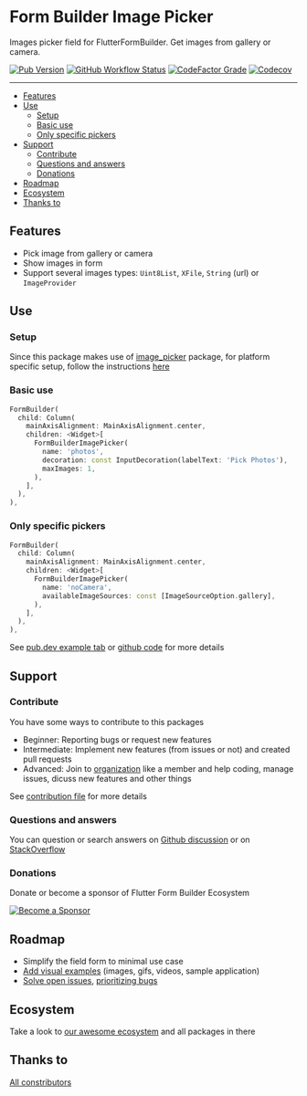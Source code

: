 # Form Builder Image Picker

Images picker field for FlutterFormBuilder. Get images from gallery or camera.

[![Pub Version](https://img.shields.io/pub/v/form_builder_image_picker?logo=flutter&style=for-the-badge)](https://pub.dev/packages/form_builder_image_picker)
[![GitHub Workflow Status](https://img.shields.io/github/actions/workflow/status/flutter-form-builder-ecosystem/form_builder_image_picker/base.yaml?branch=main&logo=github&style=for-the-badge)](https://github.com/flutter-form-builder-ecosystem/form_builder_image_picker/actions/workflows/base.yaml)
[![CodeFactor Grade](https://img.shields.io/codefactor/grade/github/flutter-form-builder-ecosystem/form_builder_image_picker?logo=codefactor&style=for-the-badge)](https://www.codefactor.io/repository/github/flutter-form-builder-ecosystem/form_builder_image_picker)
[![Codecov](https://img.shields.io/codecov/c/github/flutter-form-builder-ecosystem/form_builder_image_picker?logo=codecov&style=for-the-badge)](https://codecov.io/gh/flutter-form-builder-ecosystem/form_builder_image_picker/)
___

- [Features](#features)
- [Use](#use)
  - [Setup](#setup)
  - [Basic use](#basic-use)
  - [Only specific pickers](#only-specific-pickers)
- [Support](#support)
  - [Contribute](#contribute)
  - [Questions and answers](#questions-and-answers)
  - [Donations](#donations)
- [Roadmap](#roadmap)
- [Ecosystem](#ecosystem)
- [Thanks to](#thanks-to)

## Features

- Pick image from gallery or camera
- Show images in form
- Support several images types: `Uint8List`, `XFile`, `String` (url) or `ImageProvider`

## Use

### Setup

Since this package makes use of [image_picker](https://pub.dev/packages/image_picker) package, for platform specific setup, follow the instructions [here](https://github.com/flutter/plugins/tree/main/packages/image_picker/image_picker#installation)

### Basic use

```dart
FormBuilder(
  child: Column(
    mainAxisAlignment: MainAxisAlignment.center,
    children: <Widget>[
      FormBuilderImagePicker(
        name: 'photos',
        decoration: const InputDecoration(labelText: 'Pick Photos'),
        maxImages: 1,
      ),
    ],
  ),
),
```

### Only specific pickers

```dart
FormBuilder(
  child: Column(
    mainAxisAlignment: MainAxisAlignment.center,
    children: <Widget>[
      FormBuilderImagePicker(
        name: 'noCamera',
        availableImageSources: const [ImageSourceOption.gallery],
      ),
    ],
  ),
),
```

See [pub.dev example tab](https://pub.dev/packages/form_builder_image_picker/example) or [github code](example/lib/main.dart) for more details

## Support

### Contribute

You have some ways to contribute to this packages

- Beginner: Reporting bugs or request new features
- Intermediate: Implement new features (from issues or not) and created pull requests
- Advanced: Join to [organization](#ecosystem) like a member and help coding, manage issues, dicuss new features and other things

 See [contribution file](https://github.com/flutter-form-builder-ecosystem/.github/blob/main/CONTRIBUTING.md) for more details

### Questions and answers

You can question or search answers on [Github discussion](https://github.com/flutter-form-builder-ecosystem/form_builder_image_picker/discussions) or on [StackOverflow](https://stackoverflow.com/questions/tagged/flutter-form-builder)

### Donations

Donate or become a sponsor of Flutter Form Builder Ecosystem

[![Become a Sponsor](https://opencollective.com/flutter-form-builder-ecosystem/tiers/sponsor.svg?avatarHeight=56)](https://opencollective.com/flutter-form-builder-ecosystem)

## Roadmap

- Simplify the field form to minimal use case
- [Add visual examples](https://github.com/flutter-form-builder-ecosystem/form_builder_image_picker/issues/31) (images, gifs, videos, sample application)
- [Solve open issues](https://github.com/flutter-form-builder-ecosystem/form_builder_image_picker/issues), [prioritizing bugs](https://github.com/flutter-form-builder-ecosystem/form_builder_image_picker/labels/bug)

## Ecosystem

Take a look to [our awesome ecosystem](https://github.com/flutter-form-builder-ecosystem) and all packages in there

## Thanks to

[All constributors](https://github.com/flutter-form-builder-ecosystem/form_builder_image_picker/graphs/contributors)
